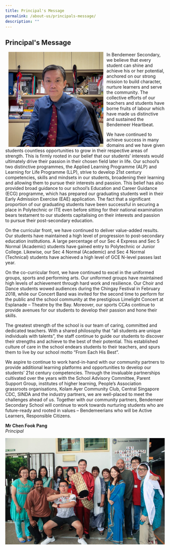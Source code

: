 ```yaml
---
title: Principal's Message
permalink: /about-us/principals-message/
description: ""
---
```

## Principal's Message


<p style="float:left; margin: 0 10px">
<img src="/images/Aboutus/principal-speech.jpg" alt="Principal" style="width:300px" /></p>

In Bendemeer Secondary, we believe that every student can shine and achieve his or her potential, anchored on our strong mission to build character, nurture learners and serve the community. The collective efforts of our teachers and students have borne fruits of labour which have made us distinctive and sustained the Bendemeer Heartbeat.

We have continued to achieve success in many domains and we have given students countless opportunities to grow in their respective areas of strength. This is firmly rooted in our belief that our students’ interests would ultimately drive their passion in their chosen field later in life. Our school’s two distinctive programmes, the Applied Learning Programme (ALP) and Learning for Life Programme (LLP), strive to develop 21st century competencies, skills and mindsets in our students, broadening their learning and allowing them to pursue their interests and passion. This belief has also provided broad guidance to our school’s Education and Career Guidance (ECG) programme, which has prepared our graduating students well in their Early Admission Exercise (EAE) application. The fact that a significant proportion of our graduating students have been successful in securing a place in Polytechnic or ITE even before sitting for their national examination bears testament to our students capitalising on their interests and passion to pursue their post-secondary education.

On the curricular front, we have continued to deliver value-added results. Our students have maintained a high level of progression to post-secondary education institutions. A large percentage of our Sec 4 Express and Sec 5 Normal (Academic) students have gained entry to Polytechnic or Junior College. Likewise, our Sec 4 Normal (Academic) and Sec 4 Normal (Technical) students have achieved a high level of GCE N-level passes last year.

On the co-curricular front, we have continued to excel in the uniformed groups, sports and performing arts. Our uniformed groups have maintained high levels of achievement through hard work and resilience. Our Choir and Dance students wowed audiences during the Chingay Festival in February 2018, while our Concert Band was invited for the second time to perform for the public and the school community at the prestigious Limelight Concert at Esplanade – Theatre by the Bay. Moreover, our sports CCAs continue to provide avenues for our students to develop their passion and hone their skills.

The greatest strength of the school is our team of caring, committed and dedicated teachers. With a shared philosophy that “all students are unique individuals with talents”, the staff continue to guide our students to discover their strengths and achieve to the best of their potential. This established culture of care in the school endears students to their teachers, and spurs them to live by our school motto “From Each His Best”.

We aspire to continue to work hand-in-hand with our community partners to provide additional learning platforms and opportunities to develop our students’ 21st century competencies. Through the invaluable partnerships cultivated over the years with the School Advisory Committee, Parent Support Group, institutes of higher learning, People’s Association grassroots organisations, Kolam Ayer Community Club, Central Singapore CDC, SINDA and the industry partners, we are well-placed to meet the challenges ahead of us. Together with our community partners, Bendemeer Secondary School will continue to work towards nurturing students who are future-ready and rooted in values – Bendemeerians who will be Active Learners, Responsible Citizens.

**Mr Chen Fook Pang** 
<br>*Principal*

![Principal's Group](/images/Aboutus/principal-Group-1024x683.jpg)